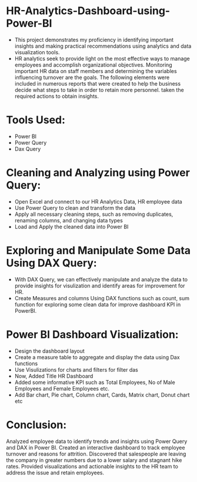 # HR-Analytics-Dashboard-using-Power-BI
* This project demonstrates my proficiency in identifying important insights and making practical recommendations
  using analytics and data visualization tools.
* HR analytics seek to provide light on the most effective ways to manage employees and accomplish organizational objectives.
  Monitoring important HR data on staff members and determining the variables influencing turnover are the goals.
  The following elements were included in numerous reports that were created to help the business decide what steps
  to take in order to retain more personnel. taken the required actions to obtain insights.
# Tools Used:
* Power BI
* Power Query
* Dax Query
# Cleaning and Analyzing using Power Query:
* Open Excel and connect to our HR Analytics Data, HR employee data
* Use Power Query to clean and transform the data
* Apply all necessary cleaning steps, such as removing duplicates, renaming columns, and changing data types
* Load and Apply the cleaned data into Power BI
# Exploring and Manipulate Some Data Using DAX Query:
* With DAX Query, we can effectively manipulate and analyze the data to provide insights for visulization and identify areas for improvement for HR.
* Create Measures and columns Using DAX functions such as count, sum function for exploring some clean data for improve dashboard KPI in PowerBI.
# Power BI Dashboard Visualization:
* Design the dashboard layout
* Create a measure table to aggregate and display the data using Dax functions
* Use Visulizations for charts and filters for filter das
* Now, Added Title HR Dashboard
* Added some informative KPI such as Total Employees, No of Male Employees and Female Employees etc.
* Add Bar chart, Pie chart, Column chart, Cards, Matrix chart, Donut chart etc
# Conclusion:
Analyzed employee data to identify trends and insights using Power Query and DAX in Power BI. 
Created an interactive dashboard to track employee turnover and reasons for attrition. Discovered that salespeople are leaving the company in greater numbers due to a lower salary and stagnant hike rates. Provided visualizations and actionable insights to the HR team to address the issue and retain employees.


